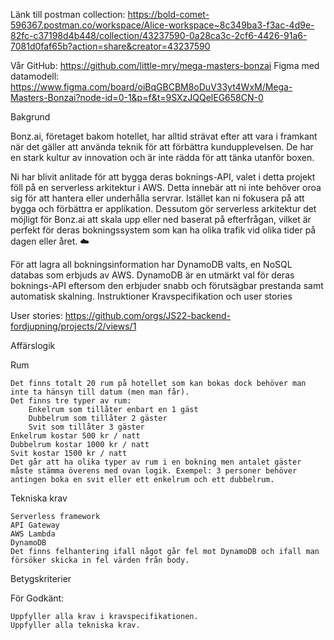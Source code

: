 Länk till postman collection: https://bold-comet-596367.postman.co/workspace/Alice-workspace~8c349ba3-f3ac-4d9e-82fc-c37198d4b448/collection/43237590-0a28ca3c-2cf6-4426-91a6-7081d0faf65b?action=share&creator=43237590

Vår GitHub: https://github.com/little-mry/mega-masters-bonzai
Figma med datamodell: https://www.figma.com/board/oiBqGBCBM8oDuV33yt4WxM/Mega-Masters-Bonzai?node-id=0-1&p=f&t=9SXzJQQelEG658CN-0

Bakgrund

Bonz.ai, företaget bakom hotellet, har alltid strävat efter att vara i framkant när det gäller att använda teknik för att förbättra kundupplevelsen. De har en stark kultur av innovation och är inte rädda för att tänka utanför boxen.

Ni har blivit anlitade för att bygga deras boknings-API, valet i detta projekt föll på en serverless arkitektur i AWS. Detta innebär att ni inte behöver oroa sig för att hantera eller underhålla servrar. Istället kan ni fokusera på att bygga och förbättra er applikation. Dessutom gör serverless arkitektur det möjligt för Bonz.ai att skala upp eller ned baserat på efterfrågan, vilket är perfekt för deras bokningssystem som kan ha olika trafik vid olika tider på dagen eller året. ☁️

För att lagra all bokningsinformation har DynamoDB valts, en NoSQL databas som erbjuds av AWS. DynamoDB är en utmärkt val för deras boknings-API eftersom den erbjuder snabb och förutsägbar prestanda samt automatisk skalning.
Instruktioner
Kravspecifikation och user stories

User stories: https://github.com/orgs/JS22-backend-fordjupning/projects/2/views/1

Affärslogik

Rum

    Det finns totalt 20 rum på hotellet som kan bokas dock behöver man inte ta hänsyn till datum (men man får).
    Det finns tre typer av rum:
        Enkelrum som tillåter enbart en 1 gäst
        Dubbelrum som tillåter 2 gäster
        Svit som tillåter 3 gäster
    Enkelrum kostar 500 kr / natt
    Dubbelrum kostar 1000 kr / natt
    Svit kostar 1500 kr / natt
    Det går att ha olika typer av rum i en bokning men antalet gäster måste stämma överens med ovan logik. Exempel: 3 personer behöver antingen boka en svit eller ett enkelrum och ett dubbelrum.

Tekniska krav

    Serverless framework
    API Gateway
    AWS Lambda
    DynamoDB
    Det finns felhantering ifall något går fel mot DynamoDB och ifall man försöker skicka in fel värden från body.

Betygskriterier

För Godkänt:

    Uppfyller alla krav i kravspecifikationen.
    Uppfyller alla tekniska krav.